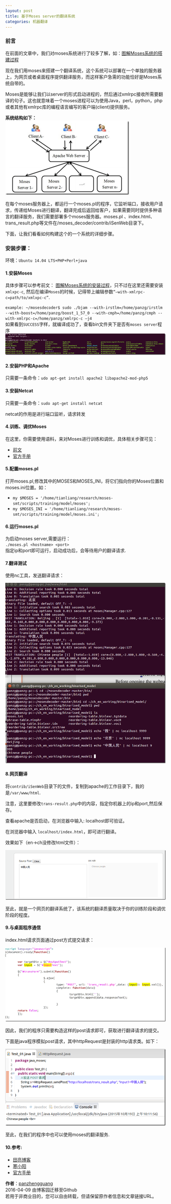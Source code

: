 ```yaml
---
layout: post
title: 基于Moses server的翻译系统
categories: 机器翻译
---
```


### 前言  

在前面的文章中，我们对moses系统进行了较多了解，如：[图解Moses系统的搭建过程]( http://www.cnblogs.com/panweishadow/p/4771050.html )  
  
现在我们用moses来搭建一个翻译系统，这个系统可以部署在一个单独的服务器上，为网页或者桌面程序提供翻译服务，而这样客户急需的功能恰好是Moses系统自带的。  
  
Moses是能够让我们以server的形式启动进程的，然后通过xmlrpc接收所需要翻译的句子。这也就意味着一个moses进程可以为使用Java，perl，python，php或者其他有xmlrpc库的编程语言编写的客户端(client)提供服务。  
  
**系统结构如下：**  
![翻译系统结构](/images/moses_web_server_arch.png "翻译系统结构")
  
在每个moses服务器上，都运行一个moses.pl的程序，它监听端口，接收用户请求，传递给Moses进行翻译，翻译完成后返回给客户，如果需要同时提供多种语言的翻译服务，我们需要部署多个moses服务器。moses.pl 、index.html、trans_result.php等文件在/moses_decoder/contrib/iSenWeb目录下。  
  
下面，让我们看看如何构建这个的一个系统的详细步骤。  
  
### 安装步骤：  
环境：`Ubuntu 14.04 LTS+PHP+Perl+java`  
  
#### 1.安装Moses  
具体步骤可以参考前文： [图解Moses系统的安装过程](http://www.cnblogs.com/panweishadow/p/4771050.html)，只不过在这里还需要安装`xmlxpc-c`, 然后在编译`Moses`的时候，记得带上编辑参数`”—with-xmlrpc-c=path/to/xmlxpc-c”`.  
  
`example: ~/mosesdecoder$ sudo ./bjam --with-irstlm=/home/panzg/irstlm --with-boost=/home/panzg/boost_1_57_0 --with-cmph=/home/panzg/cmph --with-xmlrpc-c=/home/panzg/xmlrpc-c –j4`  
如果看到`SUCCESS`字样，就编译成功了，查看bin文件夹下是否有`moses server`程序  
![](/images/moses_server_compile_success.png)
  
#### 2.安装PHP和Apache  
只需要一条命令：```udo apt-get install apache2 libapache2-mod-php5```  
  
#### 3.安装Netcat  
只需要一条命令：`sudo apt-get install netcat`  
  
netcat的作用是进行端口监听，请求转发  
  
#### 4.训练、调优Moses  
在这里，你需要使用语料，来对Moses进行训练和调优，具体相关步骤可见：   
  
- [前文](http://www.cnblogs.com/panweishadow/p/4781968.html)   
- [官方手册](http://www.statmt.org/moses/?n=Moses.Baseline)  
  
#### 5.配置moses.pl  
打开moses.pl,修改其中的MOSES和MOSES_INI，将它们指向你的Moses位置和moses.ini位置。如：  
  
- `my $MOSES = '/home/tianliang/research/moses-smt/scripts/training/model/moses';`  
- `my $MOSES_INI = '/home/tianliang/research/moses-smt/scripts/training/model/moses.ini';`   
  
#### 6.运行moses.pl  
为启动moses server,需要运行：  
`./moses.pl <hostname> <port>`  
指定ip和port即可运行，启动成功后，会等待用户的翻译请求.  
  
#### 7.翻译测试  
使用nc工具，发送翻译请求：  
  
![](/images/moses_server_test_example.png)
  
#### 8.网页翻译  
  
将`contrib/iSenWeb`目录下的文件，复制到apache的工作目录下，我的是`/var/www/html`.  
  
注意，这里要修改`trans-result.php`中的内容，指定你机器上的ip和port,然后保存。  
  
查看apache是否启动，在浏览器中输入: localhost即可验证。  
  
在浏览器中输入 `localhost/index.html`，即可进行翻译。  
  
效果如下（en->ch没修改html文件）：  
  
![](/images/moses_server_test_example_2.png)
  
至此，就是一个网页的翻译系统了，该系统的翻译质量取决于你的训练阶段和调优阶段的程度。  
  
#### 9.与桌面程序通信  
  
index.html请求页面通过post方式提交请求：  
  
![](/images/moses_server_post_request.png)
  
因此，我们的程序只需要构造这样的post请求即可，获取进行翻译请求的提交。  
  
下面是java程序模拟post请求，其中httpRequest是封装的http请求类。如下：  
  
![](/images/moses_server_java_demo.png)
  
至此，在我们的程序中也可以使用moses的翻译服务.  
  
#### 10.参考:  
  
- [田亮博客]( http://www.tianliang123.com/post/12)  
- [寒小阳](http://blog.csdn.net/han_xiaoyang/article/details/10109053)  
- [官方手册]( http://www.statmt.org/moses/?n=Moses.WebTranslation)  
  
  
**作者**：[panzhengguang](http://panzhengguang.github.io/)  
2016-04-09 由博客园迁移至Github  
若用于非商业目的，您可以自由转载，但请保留原作者信息和文章链接URL。 